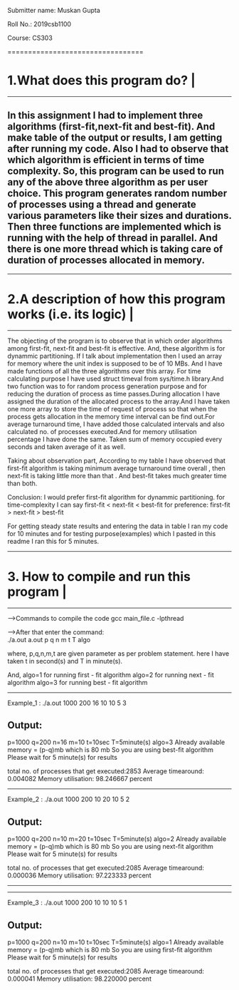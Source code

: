 Submitter name: Muskan Gupta

Roll No.:   2019csb1100

Course: CS303

=================================

# 1.What does this program do? |
--------------------------
In this assignment I had to implement three algorithms (first-fit,next-fit and best-fit).
And make table of the output or results, I am getting after running my code.
Also I had to observe that which algorithm is efficient in terms of time complexity.
So, this program can be used to run any of the above three algorithm as per user choice.
This program generates random number of processes using a thread and generate various parameters like their sizes and durations.
Then three functions are implemented which is running with the help of thread in parallel.
And there is one more thread which is taking care of duration of processes allocated in memory.
-------------------------------------------------------------------------------------------------------------



------------------------------------------------------------
# 2.A description of how this program works (i.e. its logic)  |
-------------------------------------------------------------

The objecting of the program is to observe that in which order algorithms among first-fit, next-fit and best-fit is effective.
And, these algorithm is for dynammic partitioning. 
If I talk about implementation then I used an array for memory where the unit index is supposed to be of 10 MBs.
And I have made functions of all the three algorithms over this array. 
For time calculating purpose I have used struct timeval from sys/time.h library.And two function was to for random process generation purpose and for reducing the duration of process as time passes.During allocation I have assigned the duration of the allocated process to the array.And I have taken one more array to store the time of request of process so that when the process gets allocation in the memory time interval can be find out.For average turnaround time, I have added those calculated intervals and also calculated no. of processes executed.And for memory utilisation percentage I have done the same. Taken sum of memory occupied every seconds and taken average of it as well.


Taking about observation part, According to my table I have observed that first-fit algorithm is taking minimum average turnaround time overall , then next-fit is taking little more than that . And best-fit takes much greater time than both.

Conclusion: 
I would prefer first-fit algorithm for dynammic partitioning.
for time-complexity I can say first-fit < next-fit < best-fit
for preference: first-fit > next-fit > best-fit

For getting steady state results and entering the data in table I ran my code for 10 minutes and for testing purpose(examples) which I pasted in this readme I ran this for 5 minutes.

 
--------------------------------------------------------------------------------------------------------
# 3. How to compile and run this program  |
----------------------------------------

-->Commands to compile the code
gcc main_file.c -lpthread

-->After that enter the command:  
./a.out a.out p q n m t T algo


where, 
p,q,n,m,t are given parameter as per problem statement.
here I have taken t in second(s) and T in minute(s).

And, algo=1 for running first - fit algorithm
algo=2 for running next - fit algorithm
algo=3 for running best - fit algorithm

-------------------------------------------------------------------
Example_1 :  ./a.out 1000 200 16 10 10 5 3                     

Output:
--------------------------------------------------------------------
p=1000  q=200  n=16  m=10  t=10sec   T=5minute(s) algo=3
Already available memory = (p-q)mb which is 80 mb
So you are using best-fit algorithm
Please wait for 5 minute(s) for results

total no. of processes that get executed:2853
Average timearound: 0.004082
Memory utilisation: 98.246667 percent


-------------------------------------------------------------------------
Example_2 : ./a.out 1000 200 10 20 10 5 2                         

Output:
-------------------------------------------------------------------
p=1000  q=200  n=10  m=20  t=10sec   T=5minute(s) algo=2
Already available memory = (p-q)mb which is 80 mb
So you are using next-fit algorithm
Please wait for 5 minute(s) for results

total no. of processes that get executed:2085
Average timearound: 0.000036
Memory utilisation: 97.223333 percent


--------------------------------------------------------------------
-------------------------------------------------------------------------
Example_3 : ./a.out 1000 200 10 10 10 5 1                             

Output:
-------------------------------------------------------------------
p=1000  q=200  n=10  m=10  t=10sec   T=5minute(s) algo=1
Already available memory = (p-q)mb which is 80 mb
So you are using first-fit algorithm
Please wait for 5 minute(s) for results

total no. of processes that get executed:2085
Average timearound: 0.000041
Memory utilisation: 98.220000 percent

